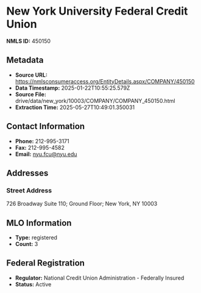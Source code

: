 # New York University Federal Credit Union

**NMLS ID:** 450150

## Metadata
- **Source URL:** https://nmlsconsumeraccess.org/EntityDetails.aspx/COMPANY/450150
- **Data Timestamp:** 2025-01-22T10:55:25.579Z
- **Source File:** drive/data/new_york/10003/COMPANY/COMPANY_450150.html
- **Extraction Time:** 2025-05-27T10:49:01.350031

## Contact Information
- **Phone:** 212-995-3171
- **Fax:** 212-995-4582
- **Email:** nyu.fcu@nyu.edu

## Addresses
### Street Address
726 Broadway Suite 110; Ground Floor; New York, NY 10003

## MLO Information
- **Type:** registered
- **Count:** 3

## Federal Registration
- **Regulator:** National Credit Union Administration - Federally Insured
- **Status:** Active
